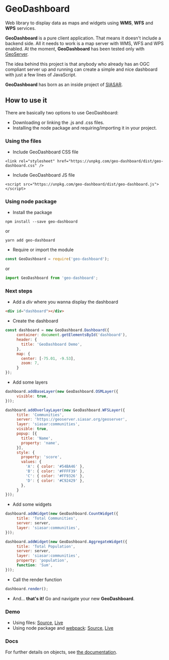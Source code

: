 # GeoDashboard

Web library to display data as maps and widgets using **WMS**, **WFS** and **WPS** services.

**GeoDashboard** is a pure client application. That means it doesn't include a backend side. All it needs to work is a map server with WMS, WFS and WPS enabled. At the moment, **GeoDashboard** has been tested only with [GeoServer](http://geoserver.org/).

The idea behind this project is that anybody who already has an OGC compliant server up and running can create a simple and nice dashboard with just a few lines of JavaScript.

**GeoDashboard** has born as an inside project of [SIASAR](http://siasar.org).

## How to use it

There are basically two options to use GeoDashboard:
* Downloading or linking the .js and .css files.
* Installing the node package and requiring/importing it in your project.

### Using the files

* Include GeoDashboard CSS file
```
<link rel="stylesheet" href="https://unpkg.com/geo-dashboard/dist/geo-dashboard.css" />
```
* Include GeoDashboard JS file
```
<script src="https://unpkg.com/geo-dashboard/dist/geo-dashboard.js"></script>
```

### Using node package

* Install the package  
```shell
npm install --save geo-dashboard
```
or
```shell
yarn add geo-dashboard
```

* Require or import the module
```javascript
const GeoDashboard = require('geo-dashboard');
```
or
```javascript
import GeoDashboard from 'geo-dashboard';
```

### Next steps

* Add a *div* where you wanna display the dashboard
```html
<div id="dashboard"></div>
```

* Create the dashboard
```javascript
const dashboard = new GeoDashboard.Dashboard({
     container: document.getElementsById('dashboard'),
     header: {
       title: 'GeoDashboard Demo',
     },
     map: {
       center: [-75.01, -9.53],
       zoom: 7,
     }
});
```

* Add some layers
```javascript
dashboard.addBaseLayer(new GeoDashboard.OSMLayer({
     visible: true,
}));
```
```javascript
dashboard.addOverlayLayer(new GeoDashboard.WFSLayer({
     title: 'Communities',
     server: 'https://geoserver.siasar.org/geoserver',
     layer: 'siasar:communities',
     visible: true,
     popup: [{
       title: 'Name',
       property: 'name',
     }],
     style: {
       property: 'score',
       values: {
         'A': { color: '#54BA46' },
         'B': { color: '#FFFF39' },
         'C': { color: '#FF9326' },
         'D': { color: '#C92429' },
       },
     }
}));
```

* Add some widgets
```javascript
dashboard.addWidget(new GeoDashboard.CountWidget({
     title: 'Total Communities',
     server: server,
     layer: 'siasar:communities',
}));
```
```javascript
dashboard.addWidget(new GeoDashboard.AggregateWidget({
     title: 'Total Population',
     server: server,
     layer: 'siasar:communities',
     property: 'population',
     function: 'Sum',
}));
```

* Call the render function
```javascript
dashboard.render();
```

* And... **that's it!** Go and navigate your new **GeoDashboard**.

### Demo

* Using files:
[Source](https://github.com/maurimiranda/geo-dashboard-demo/),
[Live](https://maurimiranda.github.io/geo-dashboard-demo/)
* Using node package and [webpack](https://webpack.github.io/):
[Source](https://gitlab.com/Admin_Siasar/SIASAR-Dashboard/tree/master),
[Live](http://dashboard.siasar.org/)

### Docs

For further details on objects, see [the documentation](https://maurimiranda.github.io/geo-dashboard/).
